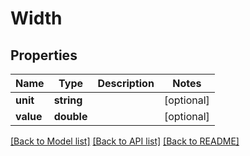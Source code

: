 # Width

## Properties
Name | Type | Description | Notes
------------ | ------------- | ------------- | -------------
**unit** | **string** |  | [optional] 
**value** | **double** |  | [optional] 

[[Back to Model list]](../README.md#documentation-for-models) [[Back to API list]](../README.md#documentation-for-api-endpoints) [[Back to README]](../README.md)


